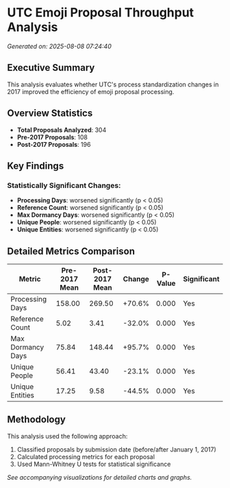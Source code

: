 # UTC Emoji Proposal Throughput Analysis

*Generated on: 2025-08-08 07:24:40*

## Executive Summary

This analysis evaluates whether UTC's process standardization changes in 2017 improved the efficiency of emoji proposal processing.

## Overview Statistics

- **Total Proposals Analyzed**: 304
- **Pre-2017 Proposals**: 108
- **Post-2017 Proposals**: 196

## Key Findings

### Statistically Significant Changes:
- **Processing Days**: worsened significantly (p < 0.05)
- **Reference Count**: worsened significantly (p < 0.05)
- **Max Dormancy Days**: worsened significantly (p < 0.05)
- **Unique People**: worsened significantly (p < 0.05)
- **Unique Entities**: worsened significantly (p < 0.05)

## Detailed Metrics Comparison

| Metric | Pre-2017 Mean | Post-2017 Mean | Change | P-Value | Significant |
|--------|---------------|----------------|---------|---------|-------------|
| Processing Days | 158.00 | 269.50 | +70.6% | 0.000 | Yes |
| Reference Count | 5.02 | 3.41 | -32.0% | 0.000 | Yes |
| Max Dormancy Days | 75.84 | 148.44 | +95.7% | 0.000 | Yes |
| Unique People | 56.41 | 43.40 | -23.1% | 0.000 | Yes |
| Unique Entities | 17.25 | 9.58 | -44.5% | 0.000 | Yes |


## Methodology

This analysis used the following approach:
1. Classified proposals by submission date (before/after January 1, 2017)
2. Calculated processing metrics for each proposal
3. Used Mann-Whitney U tests for statistical significance

*See accompanying visualizations for detailed charts and graphs.*
